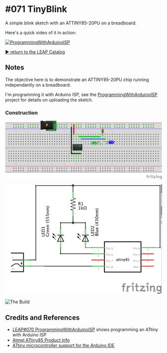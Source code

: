 # #071 TinyBlink

A simple blink sketch with an ATTINY85-20PU on a breadboard.

Here's a quick video of it in action:

[![ProgrammingWithArduinoISP](http://img.youtube.com/vi/eILb11BE6pY/0.jpg)](http://www.youtube.com/watch?v=eILb11BE6pY)


[:arrow_forward: return to the LEAP Catalog](https://leap.tardate.com)

## Notes

The objective here is to demonstrate an ATTINY85-20PU chip running independantly on a breadboard.

I'm programming it with Arduino ISP, see the [ProgrammingWithArduinoISP](../ProgrammingWithArduinoISP) project for details on uploading the sketch.

### Construction

![The Breadboard](./assets/TinyBlink_bb.jpg?raw=true)

![The Schematic](./assets/TinyBlink_schematic.jpg?raw=true)

![The Build](./assets/TinyBlink_build.jpg?raw=true)

## Credits and References
* [LEAP#070 ProgrammingWithArduinoISP](../ProgrammingWithArduinoISP) shows programming an ATtiny with Arduino ISP
* [Atmel ATtiny85 Product Info](http://www.atmel.com/devices/ATTINY85.aspx)
* [ATtiny microcontroller support for the Arduino IDE](https://github.com/damellis/attiny)
